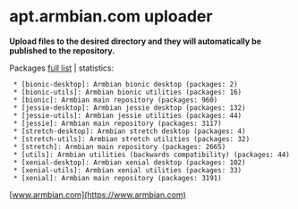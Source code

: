 # apt.armbian.com uploader

**Upload files to the desired directory and they will automatically be published to the repository.**

Packages [full list](content.txt) | statistics:

	 * [bionic-desktop]: Armbian bionic desktop (packages: 2)
	 * [bionic-utils]: Armbian bionic utilities (packages: 16)
	 * [bionic]: Armbian main repository (packages: 960)
	 * [jessie-desktop]: Armbian jessie desktop (packages: 132)
	 * [jessie-utils]: Armbian jessie utilities (packages: 44)
	 * [jessie]: Armbian main repository (packages: 3117)
	 * [stretch-desktop]: Armbian stretch desktop (packages: 4)
	 * [stretch-utils]: Armbian stretch utilities (packages: 32)
	 * [stretch]: Armbian main repository (packages: 2665)
	 * [utils]: Armbian utilities (backwards compatibility) (packages: 44)
	 * [xenial-desktop]: Armbian xenial desktop (packages: 102)
	 * [xenial-utils]: Armbian xenial utilities (packages: 33)
	 * [xenial]: Armbian main repository (packages: 3191)

[www.armbian.com](https://www.armbian.com)
